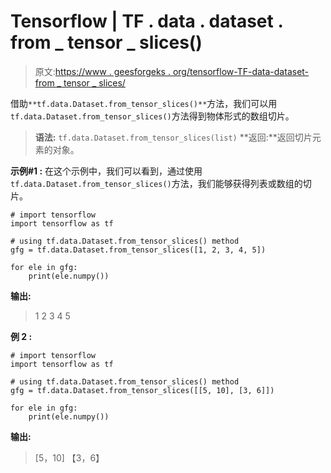# Tensorflow | TF . data . dataset . from _ tensor _ slices()

> 原文:[https://www . geesforgeks . org/tensorflow-TF-data-dataset-from _ tensor _ slices/](https://www.geeksforgeeks.org/tensorflow-tf-data-dataset-from_tensor_slices/)

借助`**tf.data.Dataset.from_tensor_slices()**`方法，我们可以用`tf.data.Dataset.from_tensor_slices()`方法得到物体形式的数组切片。

> **语法:** `tf.data.Dataset.from_tensor_slices(list)`
> **返回:**返回切片元素的对象。

**示例#1 :**
在这个示例中，我们可以看到，通过使用`tf.data.Dataset.from_tensor_slices()`方法，我们能够获得列表或数组的切片。

```
# import tensorflow
import tensorflow as tf

# using tf.data.Dataset.from_tensor_slices() method
gfg = tf.data.Dataset.from_tensor_slices([1, 2, 3, 4, 5])

for ele in gfg:
    print(ele.numpy())
```

**输出:**

> 1
> 2
> 3
> 4
> 5

**例 2 :**

```
# import tensorflow
import tensorflow as tf

# using tf.data.Dataset.from_tensor_slices() method
gfg = tf.data.Dataset.from_tensor_slices([[5, 10], [3, 6]])

for ele in gfg:
    print(ele.numpy())
```

**输出:**

> [5，10]
> 【3，6】